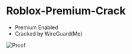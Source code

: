 # Roblox-Premium-Crack
+ Premium Enabled
+ Cracked by WireGuard(Me)

![Proof](https://i.imgur.com/VmVRKAN.png)
